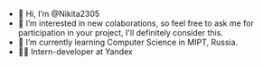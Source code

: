 - 👋 Hi, I’m @Nikita2305
- 👀 I’m interested in new colaborations, so feel free to ask me for participation in your project, I'll definitely consider this.  
- 🌱 I’m currently learning Computer Science in MIPT, Russia.
- 🧑‍💻 Intern-developer at Yandex

<!---
Nikita2305/Nikita2305 is a ✨ special ✨ repository because its `README.md` (this file) appears on your GitHub profile.
You can click the Preview link to take a look at your changes.
--->
